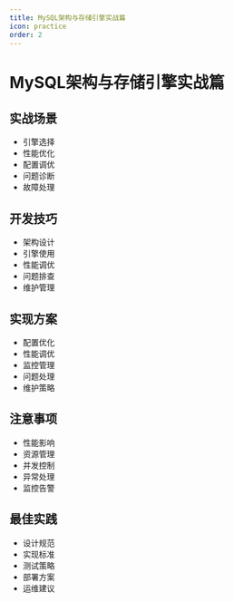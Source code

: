 ```yaml
---
title: MySQL架构与存储引擎实战篇
icon: practice
order: 2
---
```


# MySQL架构与存储引擎实战篇

## 实战场景
- 引擎选择
- 性能优化
- 配置调优
- 问题诊断
- 故障处理

## 开发技巧
- 架构设计
- 引擎使用
- 性能调优
- 问题排查
- 维护管理

## 实现方案
- 配置优化
- 性能调优
- 监控管理
- 问题处理
- 维护策略

## 注意事项
- 性能影响
- 资源管理
- 并发控制
- 异常处理
- 监控告警

## 最佳实践
- 设计规范
- 实现标准
- 测试策略
- 部署方案
- 运维建议
